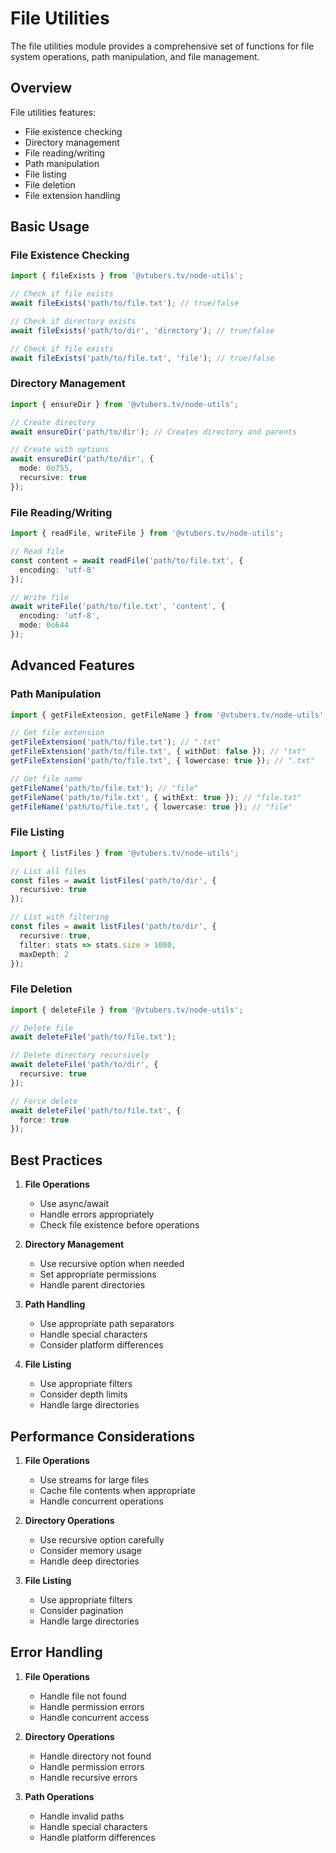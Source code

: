 # File Utilities

The file utilities module provides a comprehensive set of functions for file system operations, path manipulation, and file management.

## Overview

File utilities features:
- File existence checking
- Directory management
- File reading/writing
- Path manipulation
- File listing
- File deletion
- File extension handling

## Basic Usage

### File Existence Checking

```typescript
import { fileExists } from '@vtubers.tv/node-utils';

// Check if file exists
await fileExists('path/to/file.txt'); // true/false

// Check if directory exists
await fileExists('path/to/dir', 'directory'); // true/false

// Check if file exists
await fileExists('path/to/file.txt', 'file'); // true/false
```

### Directory Management

```typescript
import { ensureDir } from '@vtubers.tv/node-utils';

// Create directory
await ensureDir('path/to/dir'); // Creates directory and parents

// Create with options
await ensureDir('path/to/dir', {
  mode: 0o755,
  recursive: true
});
```

### File Reading/Writing

```typescript
import { readFile, writeFile } from '@vtubers.tv/node-utils';

// Read file
const content = await readFile('path/to/file.txt', {
  encoding: 'utf-8'
});

// Write file
await writeFile('path/to/file.txt', 'content', {
  encoding: 'utf-8',
  mode: 0o644
});
```

## Advanced Features

### Path Manipulation

```typescript
import { getFileExtension, getFileName } from '@vtubers.tv/node-utils';

// Get file extension
getFileExtension('path/to/file.txt'); // ".txt"
getFileExtension('path/to/file.txt', { withDot: false }); // "txt"
getFileExtension('path/to/file.txt', { lowercase: true }); // ".txt"

// Get file name
getFileName('path/to/file.txt'); // "file"
getFileName('path/to/file.txt', { withExt: true }); // "file.txt"
getFileName('path/to/file.txt', { lowercase: true }); // "file"
```

### File Listing

```typescript
import { listFiles } from '@vtubers.tv/node-utils';

// List all files
const files = await listFiles('path/to/dir', {
  recursive: true
});

// List with filtering
const files = await listFiles('path/to/dir', {
  recursive: true,
  filter: stats => stats.size > 1000,
  maxDepth: 2
});
```

### File Deletion

```typescript
import { deleteFile } from '@vtubers.tv/node-utils';

// Delete file
await deleteFile('path/to/file.txt');

// Delete directory recursively
await deleteFile('path/to/dir', {
  recursive: true
});

// Force delete
await deleteFile('path/to/file.txt', {
  force: true
});
```

## Best Practices

1. **File Operations**
   - Use async/await
   - Handle errors appropriately
   - Check file existence before operations

2. **Directory Management**
   - Use recursive option when needed
   - Set appropriate permissions
   - Handle parent directories

3. **Path Handling**
   - Use appropriate path separators
   - Handle special characters
   - Consider platform differences

4. **File Listing**
   - Use appropriate filters
   - Consider depth limits
   - Handle large directories

## Performance Considerations

1. **File Operations**
   - Use streams for large files
   - Cache file contents when appropriate
   - Handle concurrent operations

2. **Directory Operations**
   - Use recursive option carefully
   - Consider memory usage
   - Handle deep directories

3. **File Listing**
   - Use appropriate filters
   - Consider pagination
   - Handle large directories

## Error Handling

1. **File Operations**
   - Handle file not found
   - Handle permission errors
   - Handle concurrent access

2. **Directory Operations**
   - Handle directory not found
   - Handle permission errors
   - Handle recursive errors

3. **Path Operations**
   - Handle invalid paths
   - Handle special characters
   - Handle platform differences 